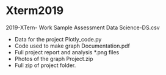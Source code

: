 # Xterm2019

2019-XTern- Work Sample Assessment Data Science-DS.csv
   * Data for the project
Plotly_code.py
   * Code used to make graph
Documentation.pdf
   * Full project report and analysis
\*.png files
   * Photos of the graph
Project.zip
   * Full zip of project folder.
